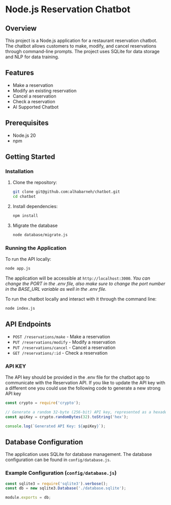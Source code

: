 # Node.js Reservation Chatbot

## Overview

This project is a Node.js application for a restaurant reservation chatbot. The chatbot allows customers to make, modify, and cancel reservations through command-line prompts. The project uses SQLite for data storage and NLP for data training.

## Features

- Make a reservation
- Modify an existing reservation
- Cancel a reservation
- Check a reservation
- AI Supported Chatbot

## Prerequisites

- Node.js 20
- npm

## Getting Started

### Installation

1. Clone the repository:

   ```bash
   git clone git@github.com:alhabarneh/chatbot.git
   cd chatbot
   ```

2. Install dependencies:

   ```bash
   npm install
   ```

3. Migrate the database
   ```bash
   node database/migrate.js
   ```

### Running the Application

To run the API locally:

```bash
node app.js
```
The application will be accessible at `http://localhost:3000`.
*You can change the PORT in the .env file, also make sure to change the port number in the BASE_URL variable as well in the .env file.*

To run the chatbot locally and interact with it through the command line:
```bash
node index.js
```

## API Endpoints

- `POST /reservations/make` - Make a reservation
- `PUT /reservations/modify` - Modify a reservation
- `PUT /reservations/cancel` - Cancel a reservation
- `GET /reservations/:id` - Check a reservation

### API KEY
The API key should be provided in the .env file for the chatbot app to communicate with the Reservation API. If you like to update the API key with a different one you could use the following code to generate a new strong API key
```javascript
const crypto = require('crypto');

// Generate a random 32-byte (256-bit) API key, represented as a hexadecimal string
const apiKey = crypto.randomBytes(32).toString('hex');

console.log(`Generated API Key: ${apiKey}`);
```

## Database Configuration

The application uses SQLite for database management. The database configuration can be found in `config/database.js`.

### Example Configuration (`config/database.js`)

```javascript
const sqlite3 = require('sqlite3').verbose();
const db = new sqlite3.Database('./database.sqlite');

module.exports = db;
```
